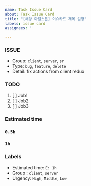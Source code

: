 ```yaml
---
name: Task Issue Card
about: Task Issue Card
title: "[해당 마일스톤] 이슈카드 제목 설정"
labels: issue card
assignees: ''

---
```


### ISSUE
 * Group:  `client`, `server`, `sr`
 * Type: `bug`, `feature`, `delete`
 * Detail: fix actions from client redux
 
 ### TODO
 1. [ ]  Job1
 2. [ ]  Job2
 3. [ ]  Job3
 
 ### Estimated time

 ### `0.5h`
 ### `1h`


 ### Labels
 * Estimated time: `E: 1h`
 * Group : `client`, `server`
 * Urgency: `High`, `Middle`, `Low`
